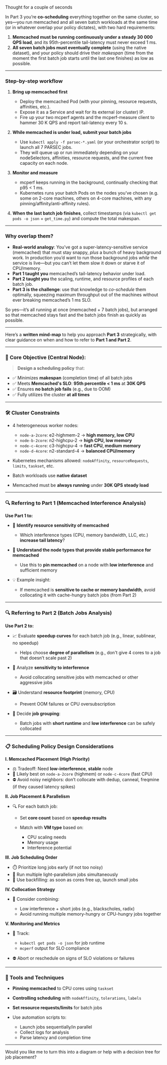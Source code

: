 Thought for a couple of seconds


In Part 3 you’re **co-scheduling** everything together on the same cluster, so yes—you run memcached and all seven batch workloads at the same time (or in whatever overlap your policy dictates), with two hard requirements:

1. **Memcached must be running continuously under a steady 30 000 QPS load**, and its 95th-percentile tail-latency must never exceed 1 ms.
2. **All seven batch jobs must eventually complete** (using the native dataset), and your policy should drive their *makespan* (time from the moment the first batch job starts until the last one finishes) as low as possible.

---

### Step-by-step workflow

1. **Bring up memcached first**

   * Deploy the memcached Pod (with your pinning, resource requests, affinities, etc.).
   * Expose it as a Service and wait for its external (or cluster) IP.
   * Fire up your two mcperf agents and the mcperf-measure client to hammer 30 K QPS and report tail-latency every 10 s.

2. **While memcached is under load, submit your batch jobs**

   * Use `kubectl apply -f parsec-*.yaml` (or your orchestrator script) to launch all 7 PARSEC jobs.
   * They will queue up or run immediately depending on your nodeSelectors, affinities, resource requests, and the current free capacity on each node.

3. **Monitor and measure**

   * mcperf keeps running in the background, continually checking that p95 < 1 ms.
   * Kubernetes runs your batch Pods on the nodes you’ve chosen (e.g. some on 2-core machines, others on 4-core machines, with any pinning/affinity/anti-affinity rules).

4. **When the last batch job finishes**, collect timestamps (via `kubectl get pods -o json` + `get_time.py`) and compute the total makespan.

---

### Why overlap them?

* **Real-world analogy**: You’ve got a super-latency-sensitive service (memcached) that must stay snappy, *plus* a bunch of heavy background work. In production you’d want to run those background jobs *while* the service is live—but you can’t let them slow it down or starve it of CPU/memory.
* **Part 1 taught you** memcached’s tail-latency behavior under load.
* **Part 2 taught you** the scaling, runtime, and resource profiles of each batch job.
* **Part 3 is the challenge**: use that knowledge to *co-schedule* them optimally, squeezing maximum throughput out of the machines without ever breaking memcached’s 1 ms SLO.

So yes—it’s all running at once (memcached + 7 batch jobs), but arranged so that memcached stays fast and the batch jobs finish as quickly as possible.



---



Here’s a **written mind-map** to help you approach **Part 3** strategically, with clear guidance on when and how to refer to **Part 1 and Part 2**.

---

### 🧠 **Core Objective (Central Node)**:

> **Design a scheduling policy** that:

* ✅ Minimizes **makespan** (completion time) of all batch jobs
* ✅ Meets **Memcached's SLO**: **95th percentile < 1 ms** at **30K QPS**
* ✅ Ensures **no batch job fails** (e.g., due to OOM)
* ✅ Fully utilizes the cluster **at all times**

---

### 🛠️ **Cluster Constraints**

* 4 heterogeneous worker nodes:

  * `node-a-2core`: e2-highmem-2 → **high memory, low CPU**
  * `node-b-2core`: n2-highcpu-2 → **high CPU, low memory**
  * `node-c-4core`: c3-highcpu-4 → **fast CPU, medium memory**
  * `node-d-4core`: n2-standard-4 → **balanced CPU/memory**
* Kubernetes mechanisms allowed: `nodeAffinity`, `resourceRequests`, `limits`, `taskset`, etc.
* Batch workloads use **native dataset**
* Memcached must be **always running** under **30K QPS steady load**

---

### 🔍 **Referring to Part 1 (Memcached Interference Analysis)**

**Use Part 1 to:**

* 🧠 **Identify resource sensitivity of memcached**

  * Which interference types (CPU, memory bandwidth, LLC, etc.) **increase tail latency**?
* 🧮 **Understand the node types that provide stable performance for memcached**

  * Use this to **pin memcached** on a node with **low interference** and sufficient memory
* 💡 Example insight:

  * If memcached is **sensitive to cache or memory bandwidth**, avoid collocating it with cache-hungry batch jobs (from Part 2)

---

### 🔍 **Referring to Part 2 (Batch Jobs Analysis)**

**Use Part 2 to:**

* 📈 Evaluate **speedup curves** for each batch job (e.g., linear, sublinear, no speedup)

  * Helps choose **degree of parallelism** (e.g., don't give 4 cores to a job that doesn’t scale past 2)
* 🧬 Analyze **sensitivity to interference**

  * Avoid collocating sensitive jobs with memcached or other aggressive jobs
* 🗃️ Understand **resource footprint** (memory, CPU)

  * Prevent OOM failures or CPU oversubscription
* 🔁 Decide **job grouping**:

  * Batch jobs with **short runtime** and **low interference** can be safely collocated

---

### 📋 **Scheduling Policy Design Considerations**

**I. Memcached Placement (High Priority)**

* ⚖️ Tradeoff: Need **low-interference**, **stable** node
* 💭 Likely best on `node-a-2core` (highmem) or `node-c-4core` (fast CPU)
* ⛔ Avoid noisy neighbors: don’t collocate with dedup, canneal, freqmine (if they caused latency spikes)

**II. Job Placement & Parallelism**

* 🔍 For each batch job:

  * Set **core count** based on **speedup results**
  * Match with **VM type** based on:

    * CPU scaling needs
    * Memory usage
    * Interference potential

**III. Job Scheduling Order**

* ⏱️ Prioritize long jobs early (if not too noisy)
* 🧵 Run multiple light-parallelism jobs simultaneously
* 🔁 Use backfilling: as soon as cores free up, launch small jobs

**IV. Collocation Strategy**

* 🧮 Consider combining:

  * Low interference + short jobs (e.g., blackscholes, radix)
  * Avoid running multiple memory-hungry or CPU-hungry jobs together

**V. Monitoring and Metrics**

* 🎯 Track:

  * `kubectl get pods -o json` for job runtime
  * `mcperf` output for SLO compliance
* ⛔ Abort or reschedule on signs of SLO violations or failures

---

### 🧰 Tools and Techniques

* **Pinning memcached** to CPU cores using `taskset`
* **Controlling scheduling** with `nodeAffinity`, `tolerations`, `labels`
* **Set resource requests/limits** for batch jobs
* Use automation scripts to:

  * Launch jobs sequentially/in parallel
  * Collect logs for analysis
  * Parse latency and completion time

---

Would you like me to turn this into a diagram or help with a decision tree for job placement?